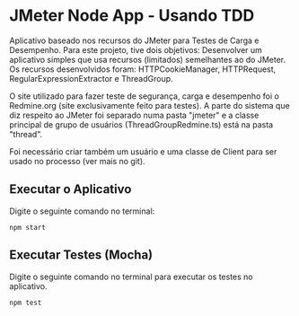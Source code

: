 # JMeter Node App - Usando TDD

Aplicativo baseado nos recursos do JMeter para Testes de Carga e Desempenho. Para este projeto, tive dois objetivos: Desenvolver um aplicativo simples que usa recursos (limitados) semelhantes ao do JMeter. Os recursos desenvolvidos foram: HTTPCookieManager, HTTPRequest, RegularExpressionExtractor e ThreadGroup.

O site utilizado para fazer teste de segurança, carga e desempenho foi o Redmine.org (site exclusivamente feito para testes). A parte do sistema que diz respeito ao JMeter foi separado numa pasta "jmeter" e a classe principal de grupo de usuários (ThreadGroupRedmine.ts) está na pasta "thread".

Foi necessário criar também um usuário e uma classe de Client para ser usado no processo (ver mais no git).


## Executar o Aplicativo
Digite o seguinte comando no terminal:
	
```terminal
npm start
```

## Executar Testes (Mocha)
Digite o seguinte comando no terminal para executar os testes no aplicativo.
	
```terminal
npm test
```
